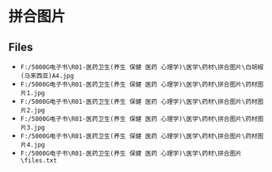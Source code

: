 # 拼合图片

## Files

- `F:/5000G电子书\R01-医药卫生(养生 保健 医药 心理学)\医学\药材\拼合图片\白胡椒(马来西亚)A4.jpg`
- `F:/5000G电子书\R01-医药卫生(养生 保健 医药 心理学)\医学\药材\拼合图片\药材图片1.jpg`
- `F:/5000G电子书\R01-医药卫生(养生 保健 医药 心理学)\医学\药材\拼合图片\药材图片2.jpg`
- `F:/5000G电子书\R01-医药卫生(养生 保健 医药 心理学)\医学\药材\拼合图片\药材图片3.jpg`
- `F:/5000G电子书\R01-医药卫生(养生 保健 医药 心理学)\医学\药材\拼合图片\药材图片4.jpg`
- `F:/5000G电子书\R01-医药卫生(养生 保健 医药 心理学)\医学\药材\拼合图片\files.txt`

